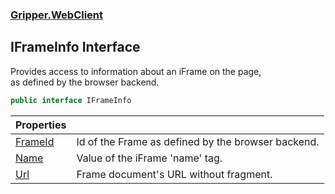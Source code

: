 ### [Gripper.WebClient](Gripper_WebClient.md 'Gripper.WebClient')
## IFrameInfo Interface
Provides access to information about an iFrame on the page,  
as defined by the browser backend.  
```csharp
public interface IFrameInfo
```

| Properties | |
| :--- | :--- |
| [FrameId](Gripper_WebClient_IFrameInfo_FrameId.md 'Gripper.WebClient.IFrameInfo.FrameId') | Id of the Frame as defined by the browser backend.<br/> |
| [Name](Gripper_WebClient_IFrameInfo_Name.md 'Gripper.WebClient.IFrameInfo.Name') | Value of the iFrame 'name' tag.<br/> |
| [Url](Gripper_WebClient_IFrameInfo_Url.md 'Gripper.WebClient.IFrameInfo.Url') | Frame document's URL without fragment.<br/> |
